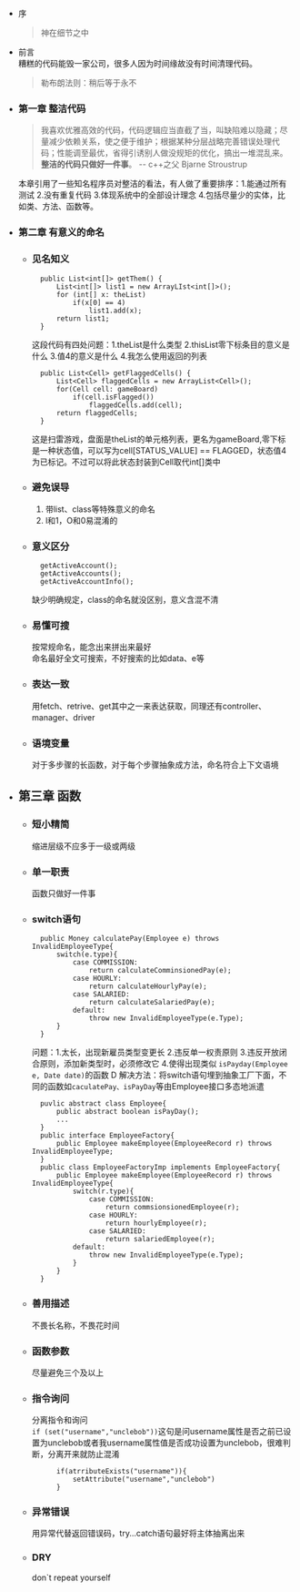 - 序  
  >神在细节之中
- 前言  
  糟糕的代码能毁一家公司，很多人因为时间缘故没有时间清理代码。
  >勒布朗法则：稍后等于永不
- ### 第一章 整洁代码
  > 我喜欢优雅高效的代码，代码逻辑应当直截了当，叫缺陷难以隐藏；尽量减少依赖关系，使之便于维护；根据某种分层战略完善错误处理代码；性能调至最优，省得引诱别人做没规矩的优化，搞出一堆混乱来。**整洁的代码只做好一件事**。    -- c++之父 Bjarne Stroustrup  
  
  本章引用了一些知名程序员对整洁的看法，有人做了重要排序：1.能通过所有测试 2.没有重复代码 3.体现系统中的全部设计理念 4.包括尽量少的实体，比如类、方法、函数等。

- ### 第二章 有意义的命名
    - ### 见名知义  
            public List<int[]> getThem() {
                List<int[]> list1 = new ArrayLIst<int[]>();
                for (int[] x: theList)
                    if(x[0] == 4)
                        list1.add(x);
                return list1;
            }
        这段代码有四处问题：1.theList是什么类型 2.thisList零下标条目的意义是什么 3.值4的意义是什么 4.我怎么使用返回的列表

            public List<Cell> getFlaggedCells() {
                List<Cell> flaggedCells = new ArrayList<Cell>();
                for(Cell cell: gameBoard)
                    if(cell.isFlagged())
                        flaggedCells.add(cell);
                return flaggedCells;
            }
        这是扫雷游戏，盘面是theList的单元格列表，更名为gameBoard,零下标是一种状态值，可以写为cell[STATUS_VALUE] == FLAGGED，状态值4为已标记。不过可以将此状态封装到Cell取代int[]类中
    - ### 避免误导
        1. 带list、class等特殊意义的命名
        2. l和1，O和0易混淆的
    
    - ### 意义区分       
            getActiveAccount();
            getActiveAccounts();
            getActiveAccountInfo();
        缺少明确规定，class的命名就没区别，意义含混不清

    - ### 易懂可搜
        按常规命名，能念出来拼出来最好  
        命名最好全文可搜索，不好搜索的比如data、e等

    - ### 表达一致
        用fetch、retrive、get其中之一来表达获取，同理还有controller、manager、driver

    - ### 语境变量
        对于多步骤的长函数，对于每个步骤抽象成方法，命名符合上下文语境

- ## 第三章 函数
    - ### 短小精简
        缩进层级不应多于一级或两级
    - ### 单一职责
        函数只做好一件事
    - ### switch语句
            public Money calculatePay(Employee e) throws InvalidEmployeeType{
                switch(e.type){
                    case COMMISSION:
                        return calculateComminsionedPay(e);
                    case HOURLY:
                        return calculateHourlyPay(e);
                    case SALARIED:
                        return calculateSalariedPay(e);
                    default:
                        throw new InvalidEmployeeType(e.Type);
                }
            }
        问题：1.太长，出现新雇员类型变更长 2.违反单一权责原则 3.违反开放闭合原则，添加新类型时，必须修改它 4.使得出现类似 `isPayday(Employee e, Date date)`的函数  D
        解决方法：将switch语句埋到抽象工厂下面，不同的函数如`caculatePay、isPayDay`等由Employee接口多态地派遣

            puvlic abstract class Employee{
                public abstract boolean isPayDay();
                ...
            }
            public interface EmployeeFactory{
                public Employee makeEmployee(EmployeeRecord r) throws InvalidEmployeeType;
            }
            public class EmployeeFactoryImp implements EmployeeFactory{
                public Employee makeEmployee(EmployeeRecord r) throws InvalidEmployeeType{
                    switch(r.type){
                        case COMMISSION:
                            return commsionsionedEmployee(r);
                        case HOURLY:
                            return hourlyEmployee(r);
                        case SALARIED:
                            return salariedEmployee(r);
                    default:
                        throw new InvalidEmployeeType(e.Type);
                    }
                }
            }

    - ### 善用描述
        不畏长名称，不畏花时间    
    - ### 函数参数
        尽量避免三个及以上       
    - ### 指令询问
        分离指令和询问  
        `if (set("username","unclebob"))`这句是问username属性是否之前已设置为unclebob或者我username属性值是否成功设置为unclebob，很难判断，分离开来就防止混淆
            
                if(atrributeExists("username")){
                    setAttribute("username","unclebob")
                }
    - ### 异常错误
        用异常代替返回错误码，try...catch语句最好将主体抽离出来
    - ### DRY
        don`t repeat yourself
    
  
  
  
  

